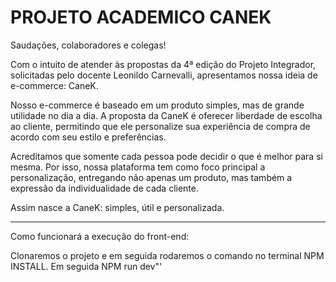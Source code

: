 # PROJETO ACADEMICO CANEK

Saudações, colaboradores e colegas!

Com o intuito de atender às propostas da 4ª edição do Projeto Integrador, solicitadas pelo docente Leonildo Carnevalli, apresentamos nossa ideia de e-commerce: CaneK.

Nosso e-commerce é baseado em um produto simples, mas de grande utilidade no dia a dia. A proposta da CaneK é oferecer liberdade de escolha ao cliente, permitindo que ele personalize sua experiência de compra de acordo com seu estilo e preferências.

Acreditamos que somente cada pessoa pode decidir o que é melhor para si mesma. Por isso, nossa plataforma tem como foco principal a personalização, entregando não apenas um produto, mas também a expressão da individualidade de cada cliente.

Assim nasce a CaneK: simples, útil e personalizada.

--------------------------------------------------------------------------------------------------------------------------


Como funcionará a execução do front-end:

   Clonaremos o projeto e em seguida rodaremos o comando no terminal NPM INSTALL. Em seguida NPM run dev"'
